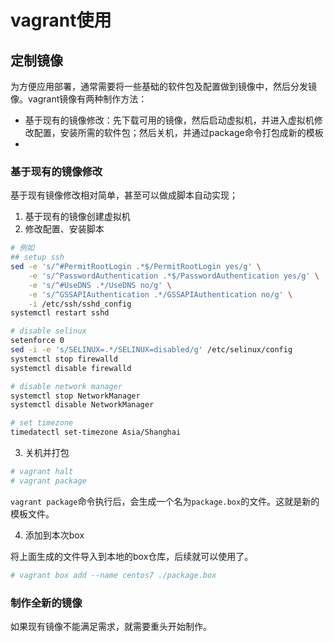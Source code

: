 # vagrant使用

## 定制镜像

为方便应用部署，通常需要将一些基础的软件包及配置做到镜像中，然后分发镜像。vagrant镜像有两种制作方法：

* 基于现有的镜像修改：先下载可用的镜像，然后启动虚拟机，并进入虚拟机修改配置，安装所需的软件包；然后关机，并通过package命令打包成新的模板
* 

### 基于现有的镜像修改

基于现有镜像修改相对简单，甚至可以做成脚本自动实现；

1. 基于现有的镜像创建虚拟机
2. 修改配置、安装脚本
```bash
# 例如
## setup ssh
sed -e 's/^#PermitRootLogin .*$/PermitRootLogin yes/g' \
    -e 's/^PasswordAuthentication .*$/PasswordAuthentication yes/g' \
    -e 's/^#UseDNS .*/UseDNS no/g' \
    -e 's/^GSSAPIAuthentication .*/GSSAPIAuthentication no/g' \
    -i /etc/ssh/sshd_config
systemctl restart sshd

# disable selinux
setenforce 0
sed -i -e 's/SELINUX=.*/SELINUX=disabled/g' /etc/selinux/config
systemctl stop firewalld
systemctl disable firewalld

# disable network manager
systemctl stop NetworkManager
systemctl disable NetworkManager

# set timezone
timedatectl set-timezone Asia/Shanghai
```
3. 关机并打包

```bash
# vagrant halt
# vagrant package
```
`vagrant package`命令执行后，会生成一个名为`package.box`的文件。这就是新的模板文件。

4. 添加到本次box

将上面生成的文件导入到本地的box仓库，后续就可以使用了。
```bash
# vagrant box add --name centos7 ./package.box
```

### 制作全新的镜像

如果现有镜像不能满足需求，就需要重头开始制作。
